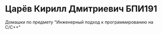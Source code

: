 # Царёв Кирилл Дмитриевич БПИ191
Домашки по предмету "Инженерный подход к программированию на C/C++"

